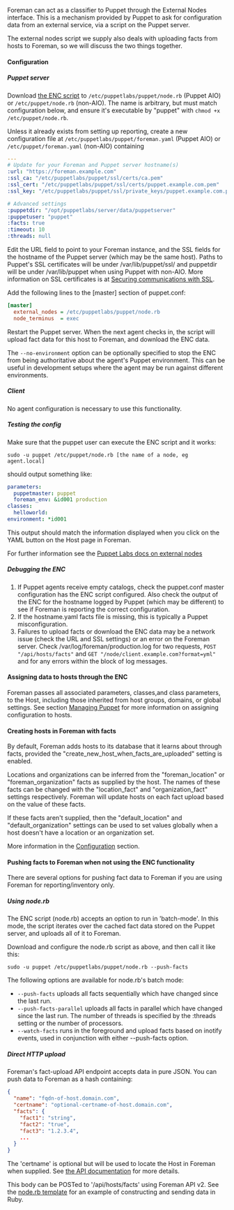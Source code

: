 
Foreman can act as a classifier to Puppet through the External Nodes interface. This is a mechanism provided by Puppet to ask for configuration data from an external service, via a script on the Puppet server.

The external nodes script we supply also deals with uploading facts from hosts to Foreman, so we will discuss the two things together.

#### Configuration

##### Puppet server

Download [the ENC script](https://raw.githubusercontent.com/theforeman/puppet-puppetserver_foreman/master/files/enc.rb) to `/etc/puppetlabs/puppet/node.rb` (Puppet AIO) or `/etc/puppet/node.rb` (non-AIO). The name is arbitrary, but must match configuration below, and ensure it's executable by "puppet" with `chmod +x /etc/puppet/node.rb`.

Unless it already exists from setting up reporting, create a new configuration file at `/etc/puppetlabs/puppet/foreman.yaml` (Puppet AIO) or `/etc/puppet/foreman.yaml` (non-AIO) containing

```yaml
---
# Update for your Foreman and Puppet server hostname(s)
:url: "https://foreman.example.com"
:ssl_ca: "/etc/puppetlabs/puppet/ssl/certs/ca.pem"
:ssl_cert: "/etc/puppetlabs/puppet/ssl/certs/puppet.example.com.pem"
:ssl_key: "/etc/puppetlabs/puppet/ssl/private_keys/puppet.example.com.pem"

# Advanced settings
:puppetdir: "/opt/puppetlabs/server/data/puppetserver"
:puppetuser: "puppet"
:facts: true
:timeout: 10
:threads: null
```

Edit the URL field to point to your Foreman instance, and the SSL fields for the hostname of the Puppet server (which may be the same host). Paths to Puppet's SSL certificates will be under /var/lib/puppet/ssl/ and puppetdir will be under /var/lib/puppet when using Puppet with non-AIO. More information on SSL certificates is at [Securing communications with SSL](/manuals/{{page.version}}/index.html#5.4SecuringCommunicationswithSSL).

Add the following lines to the [master] section of puppet.conf:

```ini
[master]
  external_nodes = /etc/puppetlabs/puppet/node.rb
  node_terminus  = exec
```

Restart the Puppet server. When the next agent checks in, the script will upload
fact data for this host to Foreman, and download the ENC data.

The `--no-environment` option can be optionally specified to stop the ENC from
being authoritative about the agent's Puppet environment.  This can be useful
in development setups where the agent may be run against different
environments.

##### Client

No agent configuration is necessary to use this functionality.

##### Testing the config

Make sure that the puppet user can execute the ENC script and it works:

```
sudo -u puppet /etc/puppet/node.rb [the name of a node, eg agent.local]
```

should output something like:

```yaml
parameters:
  puppetmaster: puppet
  foreman_env: &id001 production
classes:
  helloworld:
environment: *id001
```

This output should match the information displayed when you click on the YAML button
on the Host page in Foreman.

For further information see the [Puppet Labs docs on external nodes](https://puppet.com/docs/puppet/latest/nodes_external.html)

##### Debugging the ENC

1. If Puppet agents receive empty catalogs, check the puppet.conf master configuration has the ENC script configured.  Also check the output of the ENC for the hostname logged by Puppet (which may be different) to see if Foreman is reporting the correct configuration.
1. If the hostname.yaml facts file is missing, this is typically a Puppet misconfiguration.
1. Failures to upload facts or download the ENC data may be a network issue (check the URL and SSL settings) or an error on the Foreman server.  Check /var/log/foreman/production.log for two requests, `POST "/api/hosts/facts"` and `GET "/node/client.example.com?format=yml"` and for any errors within the block of log messages.

#### Assigning data to hosts through the ENC

Foreman passes all associated parameters, classes,and class parameters, to the Host,
including those inherited from host groups, domains, or global settings. See section
[Managing Puppet](/manuals/{{page.version}}/index.html#4.2ManagingPuppet) for
more information on assigning configuration to hosts.

#### Creating hosts in Foreman with facts

By default, Foreman adds hosts to its database that it learns about through facts,
provided the "create_new_host_when_facts_are_uploaded" setting is enabled.

Locations and organizations can be inferred from the "foreman_location" or
"foreman_organization" facts as supplied by the host.  The
names of these facts can be changed with the "location_fact" and
"organization_fact" settings respectively.  Foreman will update hosts on each
fact upload based on the value of these facts.

If these facts aren't supplied, then the "default_location" and
"default_organization" settings can be used to set values globally when a
host doesn't have a location or an organization set.

More information in the [Configuration](/manuals/{{page.version}}/index.html#3.5.2ConfigurationOptions)
section.

#### Pushing facts to Foreman when not using the ENC functionality

There are several options for pushing fact data to Foreman if you are using Foreman
for reporting/inventory only.

##### Using node.rb

The ENC script (node.rb) accepts an option to run in 'batch-mode'. In this mode,
the script iterates over the cached fact data stored on the Puppet server, and uploads
all of it to Foreman.

Download and configure the node.rb script as above, and then call it like this:

```
sudo -u puppet /etc/puppetlabs/puppet/node.rb --push-facts
```

The following options are available for node.rb's batch mode:

* `--push-facts` uploads all facts sequentially which have changed since the
  last run.
* `--push-facts-parallel` uploads all facts in parallel which have changed since
  the last run.  The number of threads is specified by the :threads setting or
  the number of processors.
* `--watch-facts` runs in the foreground and upload facts based on inotify
  events, used in conjunction with either --push-facts option.

##### Direct HTTP upload

Foreman's fact-upload API endpoint accepts data in pure JSON. You can push data
to Foreman as a hash containing:

```json
{
  "name": "fqdn-of-host.domain.com",
  "certname": "optional-certname-of-host.domain.com",
  "facts": {
    "fact1": "string",
    "fact2": "true",
    "fact3": "1.2.3.4",
    ...
  }
}
```

The 'certname' is optional but will be used to locate the Host in Foreman when
supplied. See [the API documentation](/api/{{page.version}}/apidoc/v2/hosts/facts.html) for more details.

This body can be POSTed to '/api/hosts/facts' using Foreman API v2. See the
[node.rb template](https://raw.githubusercontent.com/theforeman/puppet-puppetserver_foreman/master/files/enc.rb) for an example of constructing and sending data in Ruby.
